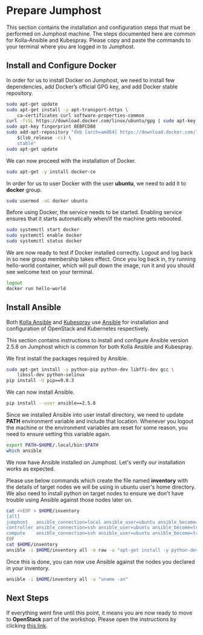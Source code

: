 # Prepare Jumphost

This section contains the installation and configuration steps that must be
performed on Jumphost machine. The steps documented here are common for
Kolla-Ansible and Kubespray. Please copy and paste the commands to your
terminal where you are logged in to Jumphost.

## Install and Configure Docker

In order for us to install Docker on Jumphost, we need to install few
dependencies, add Docker’s official GPG key, and add Docker stable repository.

```bash
sudo apt-get update
sudo apt-get install -y apt-transport-https \
    ca-certificates curl software-properties-common
curl -fsSL https://download.docker.com/linux/ubuntu/gpg | sudo apt-key add -
sudo apt-key fingerprint 0EBFCD88
sudo add-apt-repository "deb [arch=amd64] https://download.docker.com/linux/ubuntu \
    $(lsb_release -cs) \
    stable"
sudo apt-get update
```

We can now proceed with the installation of Docker.

```bash
sudo apt-get -y install docker-ce
```

In order for us to user Docker with the user **ubuntu**, we need to add it to
**docker** group.

```bash
sudo usermod -aG docker ubuntu
```

Before using Docker, the service needs to be started. Enabling service ensures
that it starts automatically when/if the machine gets rebooted.

```bash
sudo systemctl start docker
sudo systemctl enable docker
sudo systemctl status docker
```

We are now ready to test if Docker installed correctly. Logout and log back in
so new group membership takes effect. Once you log back in, try running
hello-world container, which will pull down the image, run it and you should
see welcome text on your terminal.

```bash
logout
docker run hello-world
```

## Install Ansible

Both [Kolla Ansible](https://docs.openstack.org/kolla-ansible/queens/index.html)
and [Kubespray](https://github.com/kubernetes-incubator/kubespray) use
[Ansible](https://www.ansible.com/) for installation and configuration of
OpenStack and Kubernetes respectively.

This section contains instructions to install and configure Ansible version
2.5.8 on Jumphost which is common for both Kolla Ansible and Kubespray.

We first install the packages required by Ansible.

```bash
sudo apt-get install -y python-pip python-dev libffi-dev gcc \
    libssl-dev python-selinux
pip install -U pip==9.0.3
```

We can now install Ansible.

```bash
pip install --user ansible==2.5.8
```

Since we installed Ansible into user install directory, we need to update
**PATH** environment variable and include that location. Whenever you logout
the machine or the environment variables are reset for some reason, you need
to ensure setting this variable again.

```bash
export PATH=$HOME/.local/bin:$PATH
which ansible
```

We now have Ansible installed on Jumphost. Let's verify our installation works
as expected.

Please use below commands which create the file named **inventory** with the
details of target nodes we will be using in ubuntu user's home directory. We
also need to install python on target nodes to ensure we don't have trouble
using Ansible against those nodes later on.

```bash
cat <<EOF > $HOME/inventory
[all]
jumphost   ansible_connection=local ansible_user=ubuntu ansible_become=true
controller ansible_connection=ssh ansible_user=ubuntu ansible_become=true
compute    ansible_connection=ssh ansible_user=ubuntu ansible_become=true
EOF
cat $HOME/inventory
ansible -i $HOME/inventory all -m raw -a "apt-get install -y python-dev"
```

Once this is done, you can now use Ansible against the nodes you declared in
your inventory.

```bash
ansible -i $HOME/inventory all -a "uname -an"
```

## Next Steps

If everything went fine until this point, it means you are now ready to
move to **OpenStack** part of the workshop. Please open the instructions by
clicking [this link](https://github.com/fdegir/infra-workshop/tree/master/openstack).
